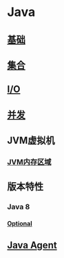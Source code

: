 # Java

## [基础](base%2FREADME.md)

## [集合](collection%2FREADME.md)

## [I/O](io%2FREADME.md)

## [并发](concurrency%2FREADME.md)

## JVM虚拟机

### [JVM内存区域](jvm-memory-areas%2FREADME.md)

## 版本特性

### Java 8

#### [Optional](version%2Fjava-8%2Foptional%2FREADME.md)

## [Java Agent](java-agent%2FREADME.md)